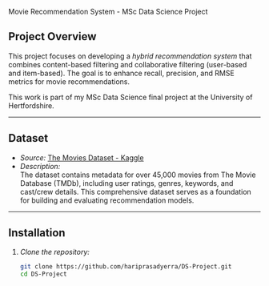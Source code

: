  Movie Recommendation System - MSc Data Science Project

## Project Overview
This project focuses on developing a *hybrid recommendation system* that combines content-based filtering and collaborative filtering (user-based and item-based). The goal is to enhance recall, precision, and RMSE metrics for movie recommendations.

This work is part of my MSc Data Science final project at the University of Hertfordshire.

---

## Dataset
- *Source:* [The Movies Dataset - Kaggle](https://www.kaggle.com/datasets/rounakbanik/the-movies-dataset)
- *Description:*  
  The dataset contains metadata for over 45,000 movies from The Movie Database (TMDb), including user ratings, genres, keywords, and cast/crew details. This comprehensive dataset serves as a foundation for building and evaluating recommendation models.

---

## Installation
1. *Clone the repository:*
   ```bash
   git clone https://github.com/hariprasadyerra/DS-Project.git
   cd DS-Project
